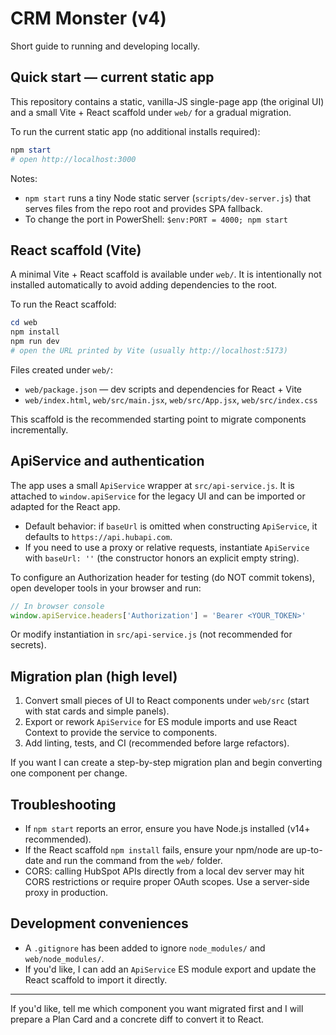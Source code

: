 # CRM Monster (v4)

Short guide to running and developing locally.

## Quick start — current static app

This repository contains a static, vanilla-JS single-page app (the original UI) and a small Vite + React scaffold under `web/` for a gradual migration.

To run the current static app (no additional installs required):

```powershell
npm start
# open http://localhost:3000
```

Notes:
- `npm start` runs a tiny Node static server (`scripts/dev-server.js`) that serves files from the repo root and provides SPA fallback.
- To change the port in PowerShell: `$env:PORT = 4000; npm start`

## React scaffold (Vite)

A minimal Vite + React scaffold is available under `web/`. It is intentionally not installed automatically to avoid adding dependencies to the root.

To run the React scaffold:

```powershell
cd web
npm install
npm run dev
# open the URL printed by Vite (usually http://localhost:5173)
```

Files created under `web/`:
- `web/package.json` — dev scripts and dependencies for React + Vite
- `web/index.html`, `web/src/main.jsx`, `web/src/App.jsx`, `web/src/index.css`

This scaffold is the recommended starting point to migrate components incrementally.

## ApiService and authentication

The app uses a small `ApiService` wrapper at `src/api-service.js`. It is attached to `window.apiService` for the legacy UI and can be imported or adapted for the React app.

- Default behavior: if `baseUrl` is omitted when constructing `ApiService`, it defaults to `https://api.hubapi.com`.
- If you need to use a proxy or relative requests, instantiate `ApiService` with `baseUrl: ''` (the constructor honors an explicit empty string).

To configure an Authorization header for testing (do NOT commit tokens), open developer tools in your browser and run:

```javascript
// In browser console
window.apiService.headers['Authorization'] = 'Bearer <YOUR_TOKEN>'
```

Or modify instantiation in `src/api-service.js` (not recommended for secrets).

## Migration plan (high level)

1. Convert small pieces of UI to React components under `web/src` (start with stat cards and simple panels).
2. Export or rework `ApiService` for ES module imports and use React Context to provide the service to components.
3. Add linting, tests, and CI (recommended before large refactors).

If you want I can create a step-by-step migration plan and begin converting one component per change.

## Troubleshooting

- If `npm start` reports an error, ensure you have Node.js installed (v14+ recommended).
- If the React scaffold `npm install` fails, ensure your npm/node are up-to-date and run the command from the `web/` folder.
- CORS: calling HubSpot APIs directly from a local dev server may hit CORS restrictions or require proper OAuth scopes. Use a server-side proxy in production.

## Development conveniences

- A `.gitignore` has been added to ignore `node_modules/` and `web/node_modules/`.
- If you'd like, I can add an `ApiService` ES module export and update the React scaffold to import it directly.

---

If you'd like, tell me which component you want migrated first and I will prepare a Plan Card and a concrete diff to convert it to React.
